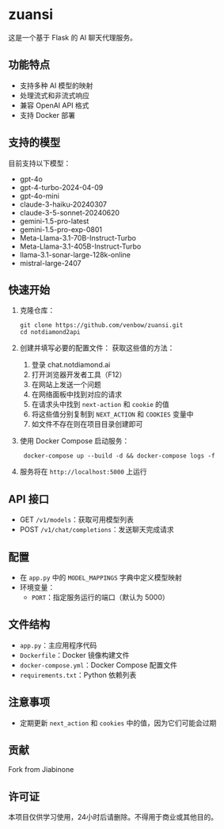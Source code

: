 # zuansi
这是一个基于 Flask 的 AI 聊天代理服务。

## 功能特点

- 支持多种 AI 模型的映射
- 处理流式和非流式响应
- 兼容 OpenAI API 格式
- 支持 Docker 部署

## 支持的模型

目前支持以下模型：

- gpt-4o
- gpt-4-turbo-2024-04-09
- gpt-4o-mini
- claude-3-haiku-20240307
- claude-3-5-sonnet-20240620
- gemini-1.5-pro-latest
- gemini-1.5-pro-exp-0801
- Meta-Llama-3.1-70B-Instruct-Turbo
- Meta-Llama-3.1-405B-Instruct-Turbo
- llama-3.1-sonar-large-128k-online
- mistral-large-2407

## 快速开始

1. 克隆仓库：

   ```
   git clone https://github.com/venbow/zuansi.git
   cd notdiamond2api
   ```

2. 创建并填写必要的配置文件：
   获取这些值的方法：
   1. 登录 chat.notdiamond.ai
   2. 打开浏览器开发者工具（F12）
   3. 在网站上发送一个问题
   4. 在网络面板中找到对应的请求
   5. 在请求头中找到 `next-action` 和 `cookie` 的值
   6. 将这些值分别复制到 `NEXT_ACTION` 和 `COOKIES` 变量中
   7. 如文件不存在则在项目目录创建即可

3. 使用 Docker Compose 启动服务：

   ```
    docker-compose up --build -d && docker-compose logs -f
   ```

4. 服务将在 `http://localhost:5000` 上运行

## API 接口

- GET `/v1/models`：获取可用模型列表
- POST `/v1/chat/completions`：发送聊天完成请求

## 配置

- 在 `app.py` 中的 `MODEL_MAPPINGS` 字典中定义模型映射
- 环境变量：
  - `PORT`：指定服务运行的端口（默认为 5000）

## 文件结构

- `app.py`：主应用程序代码
- `Dockerfile`：Docker 镜像构建文件
- `docker-compose.yml`：Docker Compose 配置文件
- `requirements.txt`：Python 依赖列表


## 注意事项

- 定期更新 `next_action` 和 `cookies` 中的值，因为它们可能会过期

## 贡献
Fork from Jiabinone

## 许可证

本项目仅供学习使用，24小时后请删除。不得用于商业或其他目的。
